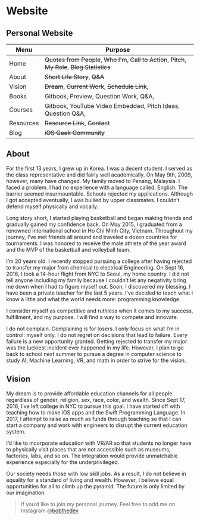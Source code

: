 # Website

## Personal Website

 | Menu |  Purpose |
 |--------|-----------|
 | Home |  ~~Quotes from People~~, ~~Who I'm~~, ~~Call to Action~~, ~~Pitch~~, ~~My Role~~, ~~Blog Statistics~~ |
 | About | ~~Short Life Story~~,  ~~Q&A~~ |
 | Vision | ~~Dream~~, ~~Current Work~~, ~~Schedule Link~~,   |
 | Books | Gitbook, Preview, Question Work, Q&A,  |
 | Courses | Gitbook, YouTube Video Embedded, Pitch Ideas, Question  Q&A,  |
 | Resources | ~~Resource Link~~, ~~Contact~~ |
 |  Blog |  ~~iOS Geek Community~~  |

## About
For the first 13 years, I grew up in Korea. I was a decent student. I served as the class representative and did fairly well academically. On May 9th, 2009, however, many have changed. My family moved to Penang, Malaysia. I faced a problem. I had no experience with a language called, English. The barrier seemed insurmountable.  Schools rejected my applications. Although I got accepted eventually, I was bullied by upper classmates. I couldn’t defend myself physically and vocally.

Long story short, I started playing basketball and began making friends and gradually gained my confidence back. On May 2015, I graduated from a renowned international school in Ho Chi Minh City, Vietnam. Throughout my journey, I’ve met friends all around and traveled a dozen countries for tournaments. I was honored to receive the male athlete of the year award and the MVP of the basketball and volleyball team.

I’m 20 years old. I recently stopped pursuing a college after having rejected to transfer my major from chemical to electrical Engineering. On Sept 16, 2016, I took a 14-hour flight from NYC to Seoul, my home country. I did not tell anyone including my family because I couldn’t let any negativity bring me down when I had to figure myself out. Soon, I discovered my blessing. I have been a private teacher for the last 5 years. I’ve decided to teach what I know a little and what the world needs more: programming knowledge.

I consider myself as competitive and ruthless when it comes to my success, fulfillment, and my purpose. I will find a way to compete and innovate.

I do not complain. Complaining is for losers. I only focus on what I’m in control: myself only. I do not regret on decisions that lead to failure. Every failure is a new opportunity granted. Getting rejected to transfer my major was the luckiest incident ever happened in my life. However, I plan to go back to school next summer to pursue a degree in computer science to study AI, Machine Learning, VR, and math in order to strive for the vision.

## Vision
My dream is to provide affordable education channels for all people regardless of gender, religion, sex, race, color, and wealth. Since Sept 17, 2016, I’ve left college in NYC to pursue this goal. I have started off with teaching how to make iOS apps and the Swift Programming Language. In 2017, I attempt to raise as much as funds through teaching so that I can start a company and work with engineers to disrupt the current education system.

I’d like to incorporate education with VR/AR so that students no longer have to physically visit places that are not accessible such as museums, factories, labs, and so on. The integration would provide unmatchable experience especially for the underprivileged.

Our society needs those with low skill jobs. As a result, I do not believe in equality for a standard of living and wealth. However, I believe equal opportunities for all to climb up the pyramid. The future is only limited by our imagination.

> If you’d like to join my personal journey. Feel free to add me on Instagram @[bobthedev](https://instagram.com/bobthedev)
